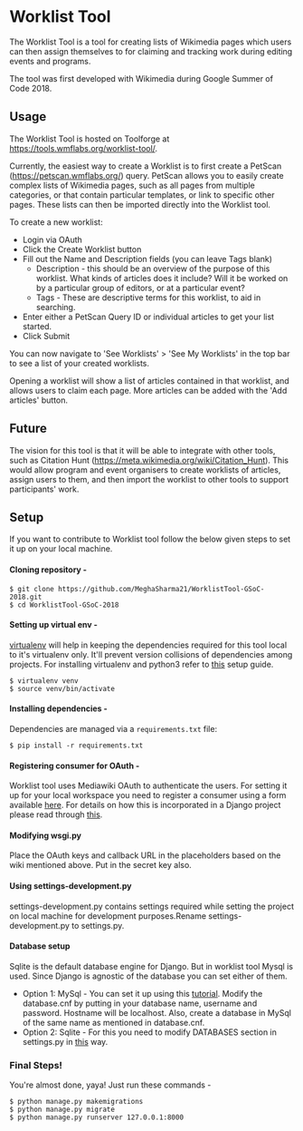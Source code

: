 # Worklist Tool
The Worklist Tool is a tool for creating lists of Wikimedia pages which users can then assign themselves to for claiming and tracking work during editing events and programs.

The tool was first developed with Wikimedia during Google Summer of Code 2018.

## Usage
The Worklist Tool is hosted on Toolforge at https://tools.wmflabs.org/worklist-tool/.

Currently, the easiest way to create a Worklist is to first create a PetScan (https://petscan.wmflabs.org/) query. PetScan allows you to easily create complex lists of Wikimedia pages, such as all pages from multiple categories, or that contain particular templates, or link to specific other pages. These lists can then be imported directly into the Worklist tool.

To create a new worklist:

* Login via OAuth
* Click the Create Worklist button
* Fill out the Name and Description fields (you can leave Tags blank)
    * Description - this should be an overview of the purpose of this worklist. What kinds of articles does it include? Will it be worked on by a particular group of editors, or at a particular event?
    * Tags - These are descriptive terms for this worklist, to aid in searching.
* Enter either a PetScan Query ID or individual articles to get your list started.
* Click Submit

You can now navigate to 'See Worklists' > 'See My Worklists' in the top bar to see a list of your created worklists.

Opening a worklist will show a list of articles contained in that worklist, and allows users to claim each page. More articles can be added with the 'Add articles' button.

## Future
The vision for this tool is that it will be able to integrate with other tools, such as Citation Hunt (https://meta.wikimedia.org/wiki/Citation_Hunt). This would allow program and event organisers to create worklists of articles, assign users to them, and then import the worklist to other tools to support participants' work.

## Setup
If you want to contribute to Worklist tool follow the below given steps to set it up on your local machine.

#### Cloning repository - 
```
$ git clone https://github.com/MeghaSharma21/WorklistTool-GSoC-2018.git
$ cd WorklistTool-GSoC-2018
```

#### Setting up virtual env -
[virtualenv](https://pypi.python.org/pypi/virtualenv) will help in keeping the dependencies required for this tool local to it's virtualenv only. It'll prevent version collisions of dependencies among projects. For installing virtualenv and python3 refer to [this](https://gist.github.com/pandafulmanda/730a9355e088a9970b18275cb9eadef3) setup guide.
```
$ virtualenv venv
$ source venv/bin/activate
```

#### Installing dependencies -
Dependencies are managed via a `requirements.txt` file:
```
$ pip install -r requirements.txt
```

#### Registering consumer for OAuth -
Worklist tool uses Mediawiki OAuth to authenticate the users. For setting it up for your local workspace you need to register a consumer using a form available [here](https://www.mediawiki.org/wiki/OAuth/For_Developers#Registration). For details on how this is incorporated in a Django project please read through [this](https://wikitech.wikimedia.org/wiki/Help:Toolforge/My_first_Django_OAuth_tool#Local_development_and_testing).


#### Modifying wsgi.py
Place the OAuth keys and callback URL in the placeholders based on the wiki mentioned above. Put in the secret key also.


#### Using settings-development.py
settings-development.py contains settings required while setting the project on local machine for development purposes.Rename settings-development.py to settings.py. 


#### Database setup
Sqlite is the default database engine for Django. But in worklist tool Mysql is used. Since Django is agnostic of the database you can set either of them.
* Option 1: MySql - You can set it up using this [tutorial](https://www.digitalocean.com/community/tutorials/how-to-create-a-django-app-and-connect-it-to-a-database#step-3-%E2%80%94-install-mysql-database-connector). Modify the database.cnf by putting in your database name, username and password. Hostname will be localhost. Also, create a database in MySql of the same name as mentioned in database.cnf.
* Option 2: Sqlite - For this you need to modify DATABASES section in settings.py in [this](https://gist.github.com/drivard/3417970) way.

### Final Steps!
You're almost done, yaya! Just run these commands -
```
$ python manage.py makemigrations
$ python manage.py migrate
$ python manage.py runserver 127.0.0.1:8000
```
